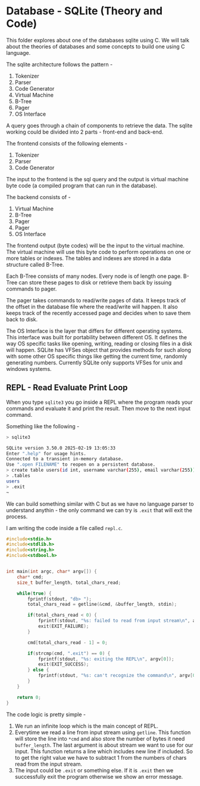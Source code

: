 # Database - SQLite (Theory and Code)

This folder explores about one of the databases sqlite using C. We will talk about the theories of databases and some concepts to build one using C language.

The sqlite architecture follows the pattern -

1. Tokenizer
2. Parser
3. Code Generator
4. Virtual Machine
5. B-Tree
6. Pager
7. OS Interface

A query goes through a chain of components to retrieve the data. The sqlite working could be divided into 2 parts - front-end and back-end.

The frontend consists of the following elements -

1. Tokenizer
2. Parser
3. Code Generator

The input to the frontend is the sql query and the output is virtual machine byte code (a compiled program that can run in the database).

The backend consists of -

1. Virtual Machine
2. B-Tree
3. Pager
4. Pager
5. OS Interface

The frontend output (byte codes) will be the input to the virtual machine. The virtual machine will use this byte code to perform operations on one or more tables or indexes. The tables and indexes are stored in a data structure called B-Tree.

Each B-Tree consists of many nodes. Every node is of length one page. B-Tree can store these pages to disk or retrieve them back by issuing commands to pager.

The pager takes commands to read/write pages of data. It keeps track of the offset in the database file where the read/write will happen. It also keeps track of the recently accessed page and decides when to save them back to disk.

The OS Interface is the layer that differs for different operating systems. This interface was built for portability between different OS. It defines the way OS specific tasks like opening, writing, reading or closing files in a disk will happen. SQLite has VFSes object that provides methods for such along with some other OS specific things like getting the current time, randomly generating numbers. Currently SQLite only supports VFSes for unix and windows systems.

## REPL - Read Evaluate Print Loop

When you type `sqlite3` you go inside a REPL where the program reads your commands and evaluate it and print the result. Then move to the next input command.

Something like the following -

```sh
> sqlite3

SQLite version 3.50.0 2025-02-19 13:05:33
Enter ".help" for usage hints.
Connected to a transient in-memory database.
Use ".open FILENAME" to reopen on a persistent database.
> create table users(id int, username varchar(255), email varchar(255));
> .tables
users
> .exit
~
```

We can build something similar with C but as we have no language parser to understand anythin - the only command we can try is `.exit` that will exit the process.

I am writing the code inside a file called `repl.c`.

```c
#include<stdio.h>
#include<stdlib.h>
#include<string.h>
#include<stdbool.h>


int main(int argc, char* argv[]) {
	char* cmd;
	size_t buffer_length, total_chars_read;

	while(true) {
		fprintf(stdout, "db> ");
		total_chars_read = getline(&cmd, &buffer_length, stdin);

		if(total_chars_read < 0) {
			fprintf(stdout, "%s: failed to read from input stream\n", argv[0]);
			exit(EXIT_FAILURE);
		}

		cmd[total_chars_read - 1] = 0;

		if(strcmp(cmd, ".exit") == 0) {
			fprintf(stdout, "%s: exiting the REPL\n", argv[0]);
			exit(EXIT_SUCCESS);
		} else {
			fprintf(stdout, "%s: can't recognize the command\n", argv[0]);
		}
	}

	return 0;
}
```

The code logic is pretty simple -

1. We run an infinite loop which is the main concept of REPL.
2. Everytime we read a line from input stream using `getline`. This function will store the line into `*cmd` and also store the number of bytes it need `buffer_length`. The last argument is about stream we want to use for our input. This function returns a line which includes new line if included. So to get the right value we have to subtract 1 from the numbers of chars read from the input stream.
3. The input could be `.exit` or something else. If it is `.exit` then we successfully exit the program otherwise we show an error message.
